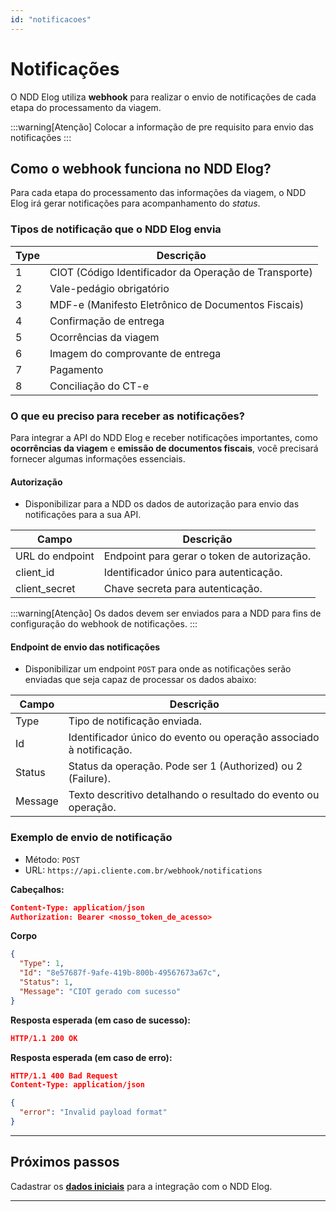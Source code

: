 ```yaml
---
id: "notificacoes"
---
```


# Notificações
O NDD Elog utiliza **webhook** para realizar o envio de notificações de cada etapa do processamento da viagem. 

:::warning[Atenção]
Colocar a informação de pre requisito para envio das notificações
:::

## Como o webhook funciona no NDD Elog?
Para cada etapa do processamento das informações da viagem, o NDD Elog irá gerar notificações para acompanhamento do *status*.

### Tipos de notificação que o NDD Elog envia

| Type | Descrição                                             |
| ---- | ----------------------------------------------------- |
| 1    | CIOT (Código Identificador da Operação de Transporte) |
| 2    | Vale-pedágio obrigatório                              |
| 3    | MDF-e (Manifesto Eletrônico de Documentos Fiscais)    |
| 4    | Confirmação de entrega                                |
| 5    | Ocorrências da viagem                                 |
| 6    | Imagem do comprovante de entrega                      |
| 7    | Pagamento                                             |
| 8    | Conciliação do CT-e                                   |


### O que eu preciso para receber as notificações?
Para integrar a API do NDD Elog e receber notificações importantes, como **ocorrências da viagem** e **emissão de documentos fiscais**, você precisará fornecer algumas informações essenciais.

#### Autorização
- Disponibilizar para a NDD os dados de autorização para envio das notificações para a sua API.

| Campo           | Descrição                                   |
| --------------- | ------------------------------------------- |
| URL do endpoint | Endpoint para gerar o token de autorização. |
| client_id       | Identificador único para autenticação.      |
| client_secret   | Chave secreta para autenticação.            |

:::warning[Atenção]
Os dados devem ser enviados para a NDD para fins de configuração do webhook de notificações.
:::

#### Endpoint de envio das notificações

- Disponibilizar um endpoint `POST` para onde as notificações serão enviadas que seja capaz de processar os dados abaixo:

| Campo   | Descrição                                                          |
| ------- | ------------------------------------------------------------------ |
| Type    | Tipo de notificação enviada.                                       |
| Id      | Identificador único do evento ou operação associado à notificação. |
| Status  | Status da operação. Pode ser 1 (Authorized) ou 2 (Failure).        |
| Message | Texto descritivo detalhando o resultado do evento ou operação.     |


### Exemplo de envio de notificação

- Método: `POST`
- URL: `https://api.cliente.com.br/webhook/notifications`

**Cabeçalhos:**
```json
Content-Type: application/json
Authorization: Bearer <nosso_token_de_acesso>
```
**Corpo**
```json
{
  "Type": 1,
  "Id": "8e57687f-9afe-419b-800b-49567673a67c",
  "Status": 1,
  "Message": "CIOT gerado com sucesso"
}
```

**Resposta esperada (em caso de sucesso):**
```json
HTTP/1.1 200 OK
```

**Resposta esperada (em caso de erro):**
```json
HTTP/1.1 400 Bad Request
Content-Type: application/json

{
  "error": "Invalid payload format"
}
```
---

## **Próximos passos**

Cadastrar os [**dados iniciais**](./cadastro-dados-iniciais) para a integração com o NDD Elog.

---